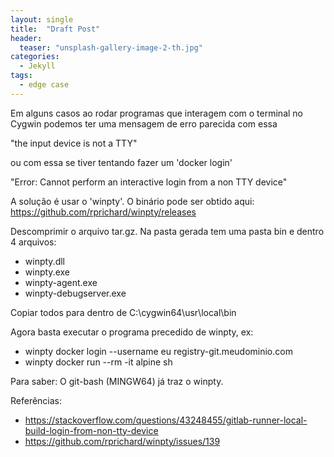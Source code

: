 ```yaml
---
layout: single
title:  "Draft Post"
header:
  teaser: "unsplash-gallery-image-2-th.jpg"
categories: 
  - Jekyll
tags:
  - edge case
---
```



Em alguns casos ao rodar programas que interagem com o terminal no Cygwin podemos ter uma mensagem de erro parecida com essa

"the input device is not a TTY"

ou com essa se tiver tentando fazer um 'docker login'

"Error: Cannot perform an interactive login from a non TTY device"


A solução é usar o 'winpty'. O binário pode ser obtido aqui: https://github.com/rprichard/winpty/releases

Descomprimir o arquivo tar.gz. Na pasta gerada tem uma pasta bin e dentro 4 arquivos:
- winpty.dll
- winpty.exe
- winpty-agent.exe
- winpty-debugserver.exe

Copiar todos para dentro de C:\cygwin64\usr\local\bin

Agora basta executar o programa precedido de winpty, ex:

- winpty docker login --username eu registry-git.meudominio.com
- winpty docker run --rm -it alpine sh


Para saber:
O git-bash (MINGW64) já traz o winpty.

Referências:
- https://stackoverflow.com/questions/43248455/gitlab-runner-local-build-login-from-non-tty-device
- https://github.com/rprichard/winpty/issues/139
